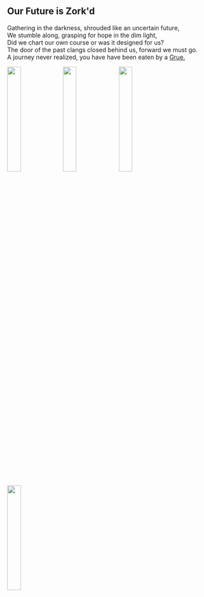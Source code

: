 <h2>Our Future is Zork'd</h2>

Gathering in the darkness, shrouded like an uncertain future,<br>
We stumble along, grasping for hope in the dim light,<br>
Did we chart our own course or was it designed for us?<br>
The door of the past clangs closed behind us, forward we must go.<br> 
A journey never realized, you have have been eaten by a <a href="https://www.youtube.com/watch?v=NiAFTe76iwg">Grue.</a><br>

<img src="https://svcstrg.cld.navitime.jp/imgfile/02301_4600622_03.jpg" height=25% width=25%>
<img src="https://i.redd.it/3eyhjh98x5k51.jpg" height=25% width=25%>
<img src="https://static.wikia.nocookie.net/gages-famous-creepypasta/images/5/51/Dark_Basement_Room.jpg/revision/latest?cb=20150806214947" height=25% width=25%>
<img src="https://images-wixmp-ed30a86b8c4ca887773594c2.wixmp.com/f/21be0367-7e5b-452e-855e-8f71393ddfbd/d8rl2gu-2e8ef839-e86c-4432-8194-0423c50ecf84.png?token=eyJ0eXAiOiJKV1QiLCJhbGciOiJIUzI1NiJ9.eyJzdWIiOiJ1cm46YXBwOjdlMGQxODg5ODIyNjQzNzNhNWYwZDQxNWVhMGQyNmUwIiwiaXNzIjoidXJuOmFwcDo3ZTBkMTg4OTgyMjY0MzczYTVmMGQ0MTVlYTBkMjZlMCIsIm9iaiI6W1t7InBhdGgiOiJcL2ZcLzIxYmUwMzY3LTdlNWItNDUyZS04NTVlLThmNzEzOTNkZGZiZFwvZDhybDJndS0yZThlZjgzOS1lODZjLTQ0MzItODE5NC0wNDIzYzUwZWNmODQucG5nIn1dXSwiYXVkIjpbInVybjpzZXJ2aWNlOmZpbGUuZG93bmxvYWQiXX0.aBm8L72AgHrSVsaX324qpp6KIMqMsI6zHouZr1ocwVU" height=25% width=25%>
